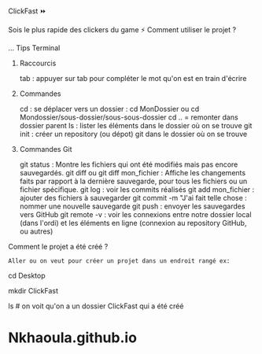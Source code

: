 ClickFast ⏩

Sois le plus rapide des clickers du game ⚡
Comment utiliser le projet ?

...
Tips
Terminal
1. Raccourcis

    tab : appuyer sur tab pour compléter le mot qu'on est en train d'écrire

2. Commandes

    cd : se déplacer vers un dossier : cd MonDossier ou cd Mondossier/sous-dossier/sous-sous-dossier cd .. = remonter dans dossier parent
    ls : lister les éléments dans le dossier où on se trouve
    git init : créer un repository (ou dépot) git dans le dossier où on se trouve

3. Commandes Git

    git status : Montre les fichiers qui ont été modifiés mais pas encore sauvegardés.
    git diff ou git diff mon_fichier : Affiche les changements faits par rapport à la dernière sauvegarde, pour tous les fichiers ou un fichier spécifique.
    git log : voir les commits réalisés
    git add mon_fichier : ajouter des fichiers à sauvegarder
    git commit -m "J'ai fait telle chose : nommer une nouvelle sauvegarde
    git push : envoyer les sauvegardes vers GitHub
    git remote -v : voir les connexions entre notre dossier local (dans l'ordi) et les éléments en ligne (connexion au repository GitHub, ou autres)

Comment le projet a été créé ?

    Aller ou on veut pour créer un projet dans un endroit rangé ex:

  cd Desktop

  mkdir ClickFast

  ls # on voit qu'on a un dossier ClickFast qui a été créé

# Nkhaoula.github.io
